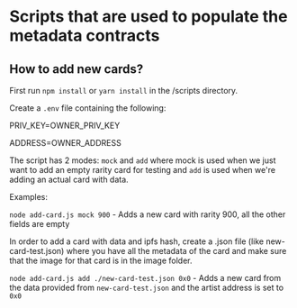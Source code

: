 # Scripts that are used to populate the metadata contracts

## How to add new cards?

First run `npm install` or `yarn install` in the /scripts directory.

Create a `.env` file containing the following:

PRIV_KEY=OWNER_PRIV_KEY

ADDRESS=OWNER_ADDRESS

The script has 2 modes: `mock` and `add` where mock is used when we just want to add an empty rarity card for testing and `add` is used when we're adding an actual card with data.

Examples:

`node add-card.js mock 900` -  Adds a new card with rarity 900, all the other fields are empty

In order to add a card with data and ipfs hash, create a .json file (like new-card-test.json) where you have all the metadata of the card and make sure that the image for that card is in the image folder.

`node add-card.js add ./new-card-test.json 0x0` - Adds a new card from the data provided from `new-card-test.json` and the artist address is set to `0x0`
